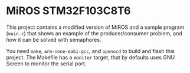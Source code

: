 # MiROS STM32F103C8T6

This project contains a modified version of MiROS and a sample program (`main.c`) that shows an example of the producer/consumer problem, and how it can be solved with semaphores.

You need `make`, `arm-none-eabi-gcc`, and `openocd` to build and flash this project. The Makefile has a `monitor` target, that by defaults uses GNU Screen to monitor the serial port.
